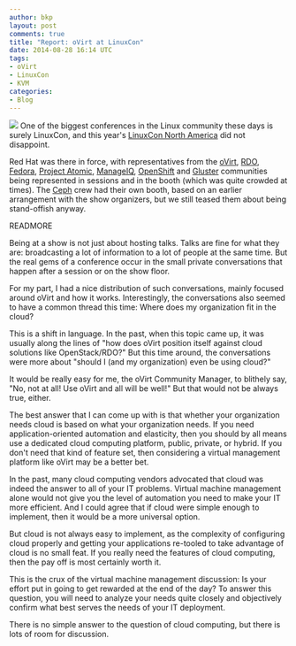 ```yaml
---
author: bkp
layout: post
comments: true
title: "Report: oVirt at LinuxCon"
date: 2014-08-28 16:14 UTC
tags:
- oVirt
- LinuxCon
- KVM
categories:
- Blog
---
```

![](blog/oVirt-logo.png)
One of the biggest conferences in the Linux community these days is surely LinuxCon, and this year's [LinuxCon North America](http://events.linuxfoundation.org/events/linuxcon-north-america) did not disappoint.

Red Hat was there in force, with representatives from the [oVirt](http://www.ovirt.org), [RDO](http://openstack.redhat.com), [Fedora](http://fedoraproject.org/), [Project Atomic](http://projectatomic.io), [ManageIQ](http://manageiq.org/), [OpenShift](https://www.openshift.com/) and [Gluster](http://gluster.org/) communities being represented in sessions and in the booth (which was quite crowded at times). The [Ceph](http://ceph.com/) crew had their own booth, based on an earlier arrangement with the show organizers, but we still teased them about being stand-offish anyway.

READMORE

Being at a show is not just about hosting talks. Talks are fine for what they are: broadcasting a lot of information to a lot of people at the same time. But the real gems of a conference occur in the small private conversations that happen after a session or on the show floor.

For my part, I had a nice distribution of such conversations, mainly focused around oVirt and how it works. Interestingly, the conversations also seemed to have a common thread this time: Where does my organization fit in the cloud?

This is a shift in language. In the past, when this topic came up, it was usually along the lines of "how does oVirt position itself against cloud solutions like OpenStack/RDO?" But this time around, the conversations were more about "should I (and my organization) even be using cloud?"

It would be really easy for me, the oVirt Community Manager, to blithely say, "No, not at all! Use oVirt and all will be well!" But that would not be always true, either.

The best answer that I can come up with is that whether your organization needs cloud is based on what your organization needs. If you need application-oriented automation and elasticity, then you should by all means use a dedicated cloud computing platform, public, private, or hybrid. If you don't need that kind of feature set, then considering a virtual management platform like oVirt may be a better bet.

In the past, many cloud computing vendors advocated that cloud was indeed the answer to all of your IT problems. Virtual machine management alone would not give you the level of automation you need to make your IT more efficient. And I could agree that if cloud were simple enough to implement, then it would be a more universal option. 

But cloud is not always easy to implement, as the complexity of configuring cloud properly and getting your applications re-tooled to take advantage of cloud is no small feat. If you really need the features of cloud computing, then the pay off is most certainly worth it. 

This is the crux of the virtual machine management discussion: Is your effort put in going to get rewarded at the end of the day? To answer this question, you will need to analyze your needs quite closely and objectively confirm what best serves the needs of your IT deployment.

There is no simple answer to the question of cloud computing, but there is lots of room for discussion.
